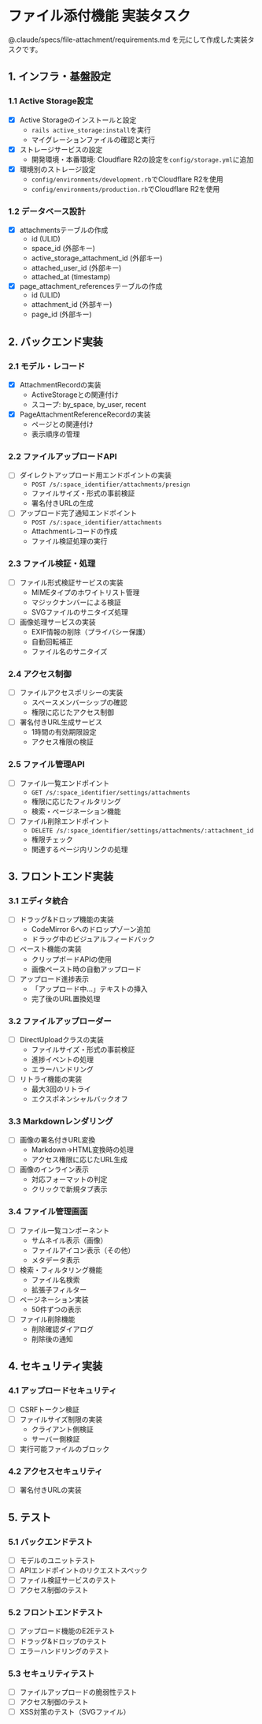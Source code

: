 # ファイル添付機能 実装タスク

@.claude/specs/file-attachment/requirements.md を元にして作成した実装タスクです。

## 1. インフラ・基盤設定

### 1.1 Active Storage設定

- [x] Active Storageのインストールと設定
  - `rails active_storage:install`を実行
  - マイグレーションファイルの確認と実行
- [x] ストレージサービスの設定
  - 開発環境・本番環境: Cloudflare R2の設定を`config/storage.yml`に追加
- [x] 環境別のストレージ設定
  - `config/environments/development.rb`でCloudflare R2を使用
  - `config/environments/production.rb`でCloudflare R2を使用

### 1.2 データベース設計

- [x] attachmentsテーブルの作成
  - id (ULID)
  - space_id (外部キー)
  - active_storage_attachment_id (外部キー)
  - attached_user_id (外部キー)
  - attached_at (timestamp)
- [x] page_attachment_referencesテーブルの作成
  - id (ULID)
  - attachment_id (外部キー)
  - page_id (外部キー)

## 2. バックエンド実装

### 2.1 モデル・レコード

- [x] AttachmentRecordの実装
  - ActiveStorageとの関連付け
  - スコープ: by_space, by_user, recent
- [x] PageAttachmentReferenceRecordの実装
  - ページとの関連付け
  - 表示順序の管理

### 2.2 ファイルアップロードAPI

- [ ] ダイレクトアップロード用エンドポイントの実装
  - `POST /s/:space_identifier/attachments/presign`
  - ファイルサイズ・形式の事前検証
  - 署名付きURLの生成
- [ ] アップロード完了通知エンドポイント
  - `POST /s/:space_identifier/attachments`
  - Attachmentレコードの作成
  - ファイル検証処理の実行

### 2.3 ファイル検証・処理

- [ ] ファイル形式検証サービスの実装
  - MIMEタイプのホワイトリスト管理
  - マジックナンバーによる検証
  - SVGファイルのサニタイズ処理
- [ ] 画像処理サービスの実装
  - EXIF情報の削除（プライバシー保護）
  - 自動回転補正
  - ファイル名のサニタイズ

### 2.4 アクセス制御

- [ ] ファイルアクセスポリシーの実装
  - スペースメンバーシップの確認
  - 権限に応じたアクセス制御
- [ ] 署名付きURL生成サービス
  - 1時間の有効期限設定
  - アクセス権限の検証

### 2.5 ファイル管理API

- [ ] ファイル一覧エンドポイント
  - `GET /s/:space_identifier/settings/attachments`
  - 権限に応じたフィルタリング
  - 検索・ページネーション機能
- [ ] ファイル削除エンドポイント
  - `DELETE /s/:space_identifier/settings/attachments/:attachment_id`
  - 権限チェック
  - 関連するページ内リンクの処理

## 3. フロントエンド実装

### 3.1 エディタ統合

- [ ] ドラッグ&ドロップ機能の実装
  - CodeMirror 6へのドロップゾーン追加
  - ドラッグ中のビジュアルフィードバック
- [ ] ペースト機能の実装
  - クリップボードAPIの使用
  - 画像ペースト時の自動アップロード
- [ ] アップロード進捗表示
  - 「アップロード中...」テキストの挿入
  - 完了後のURL置換処理

### 3.2 ファイルアップローダー

- [ ] DirectUploadクラスの実装
  - ファイルサイズ・形式の事前検証
  - 進捗イベントの処理
  - エラーハンドリング
- [ ] リトライ機能の実装
  - 最大3回のリトライ
  - エクスポネンシャルバックオフ

### 3.3 Markdownレンダリング

- [ ] 画像の署名付きURL変換
  - Markdown→HTML変換時の処理
  - アクセス権限に応じたURL生成
- [ ] 画像のインライン表示
  - 対応フォーマットの判定
  - クリックで新規タブ表示

### 3.4 ファイル管理画面

- [ ] ファイル一覧コンポーネント
  - サムネイル表示（画像）
  - ファイルアイコン表示（その他）
  - メタデータ表示
- [ ] 検索・フィルタリング機能
  - ファイル名検索
  - 拡張子フィルター
- [ ] ページネーション実装
  - 50件ずつの表示
- [ ] ファイル削除機能
  - 削除確認ダイアログ
  - 削除後の通知

## 4. セキュリティ実装

### 4.1 アップロードセキュリティ

- [ ] CSRFトークン検証
- [ ] ファイルサイズ制限の実装
  - クライアント側検証
  - サーバー側検証
- [ ] 実行可能ファイルのブロック

### 4.2 アクセスセキュリティ

- [ ] 署名付きURLの実装

## 5. テスト

### 5.1 バックエンドテスト

- [ ] モデルのユニットテスト
- [ ] APIエンドポイントのリクエストスペック
- [ ] ファイル検証サービスのテスト
- [ ] アクセス制御のテスト

### 5.2 フロントエンドテスト

- [ ] アップロード機能のE2Eテスト
- [ ] ドラッグ&ドロップのテスト
- [ ] エラーハンドリングのテスト

### 5.3 セキュリティテスト

- [ ] ファイルアップロードの脆弱性テスト
- [ ] アクセス制御のテスト
- [ ] XSS対策のテスト（SVGファイル）
